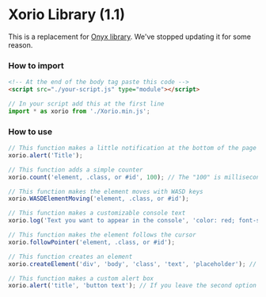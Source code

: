 # Xorio Library (1.1)

This is a replacement for <a href="https://github.com/YSSF8/OnyxLibrary">Onyx library</a>. We've stopped updating it for some reason.

### How to import
```html
<!-- At the end of the body tag paste this code -->
<script src="./your-script.js" type="module"></script>
```
```javascript
// In your script add this at the first line
import * as xorio from './Xorio.min.js';
```

### How to use
```javascript
// This function makes a little notification at the bottom of the page
xorio.alert('Title');

// This function adds a simple counter
xorio.count('element, .class, or #id', 100); // The "100" is milliseconds, if you want to count every 1 seconds type 1000

// This function makes the element moves with WASD keys
xorio.WASDElementMoving('element, .class, or #id');

// This function makes a customizable console text
xorio.log('Text you want to appear in the console', 'color: red; font-size: 30px;');

// This function makes the element follows the cursor
xorio.followPointer('element, .class, or #id');

// This function creates an element
xorio.createElement('div', 'body', 'class', 'text', 'placeholder'); // placeholder if the element is input, the body is the parent

// This function makes a custom alert box
xorio.alert('title', 'button text'); // If you leave the second option null it will automatically makes the button says (OK)
```

